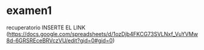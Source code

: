 # examen1
recuperatorio
INSERTE EL LINK (https://docs.google.com/spreadsheets/d/1ozDjb4FKCG73SVLNxf_VuYVMw8d-6GRSREceBRVczVU/edit?gid=0#gid=0) 
